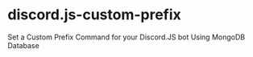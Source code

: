 # discord.js-custom-prefix
Set a Custom Prefix Command for your Discord.JS bot Using MongoDB Database

